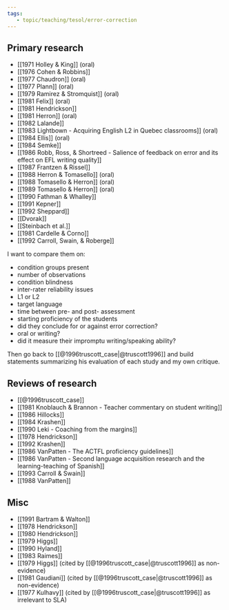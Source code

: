 ```yaml
---
tags:
   - topic/teaching/tesol/error-correction
---
```

## Primary research
- [[1971 Holley & King]] (oral)
- [[1976 Cohen & Robbins]]
- [[1977 Chaudron]] (oral)
- [[1977 Plann]] (oral)
- [[1979 Ramirez & Stromquist]] (oral)
- [[1981 Felix]] (oral)
- [[1981 Hendrickson]]
- [[1981 Herron]] (oral)
- [[1982 Lalande]]
- [[1983 Lightbown - Acquiring English L2 in Quebec classrooms]] (oral)
- [[1984 Ellis]] (oral)
- [[1984 Semke]]
- [[1986 Robb, Ross, & Shortreed - Salience of feedback on error and its effect on EFL writing quality]]
- [[1987 Frantzen & Rissel]]
- [[1988 Herron & Tomasello]] (oral)
- [[1988 Tomasello & Herron]] (oral)
- [[1989 Tomasello & Herron]] (oral)
- [[1990 Fathman & Whalley]]
- [[1991 Kepner]]
- [[1992 Sheppard]]
- [[Dvorak]]
- [[Steinbach et al.]]
- [[1981 Cardelle & Corno]]
- [[1992 Carroll, Swain, & Roberge]]

I want to compare them on:
- condition groups present
- number of observations
- condition blindness
- inter-rater reliability issues
- L1 or L2
- target language
- time between pre- and post- assessment
- starting proficiency of the students
- did they conclude for or against error correction?
- oral or writing?
- did it measure their impromptu writing/speaking ability?

Then go back to [[@1996truscott_case|@truscott1996]] and build statements summarizing his evaluation of each study and my own critique.

## Reviews of research
- [[@1996truscott_case]]
- [[1981 Knoblauch & Brannon - Teacher commentary on student writing]]
- [[1986 Hillocks]]
- [[1984 Krashen]]
- [[1990 Leki - Coaching from the margins]]
- [[1978 Hendrickson]]
- [[1992 Krashen]]
- [[1986 VanPatten - The ACTFL proficiency guidelines]]
- [[1986 VanPatten - Second language acquisition research and the learning-teaching of Spanish]]
- [[1993 Carroll & Swain]]
- [[1988 VanPatten]]

## Misc
- [[1991 Bartram & Walton]]
- [[1978 Hendrickson]]
- [[1980 Hendrickson]]
- [[1979 Higgs]]
- [[1990 Hyland]]
- [[1983 Raimes]]
- [[1979 Higgs]] (cited by [[@1996truscott_case|@truscott1996]] as non-evidence)
- [[1981 Gaudiani]] (cited by [[@1996truscott_case|@truscott1996]] as non-evidence)
- [[1977 Kulhavy]] (cited by [[@1996truscott_case|@truscott1996]] as irrelevant to SLA)

